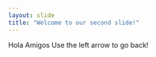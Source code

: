 ```yaml
---
layout: slide
title: "Welcome to our second slide!"
---
```

Hola Amigos
Use the left arrow to go back!
